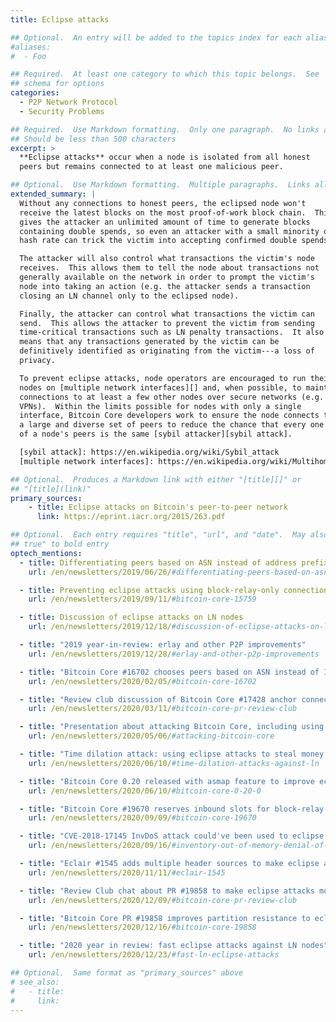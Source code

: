 ```yaml
---
title: Eclipse attacks

## Optional.  An entry will be added to the topics index for each alias
#aliases:
#  - Foo

## Required.  At least one category to which this topic belongs.  See
## schema for options
categories:
  - P2P Network Protocol
  - Security Problems

## Required.  Use Markdown formatting.  Only one paragraph.  No links allowed.
## Should be less than 500 characters
excerpt: >
  **Eclipse attacks** occur when a node is isolated from all honest
  peers but remains connected to at least one malicious peer.

## Optional.  Use Markdown formatting.  Multiple paragraphs.  Links allowed.
extended_summary: |
  Without any connections to honest peers, the eclipsed node won't
  receive the latest blocks on the most proof-of-work block chain.  This
  gives the attacker an unlimited amount of time to generate blocks
  containing double spends, so even an attacker with a small minority of
  hash rate can trick the victim into accepting confirmed double spends.

  The attacker will also control what transactions the victim's node
  receives.  This allows them to tell the node about transactions not
  generally available on the network in order to prompt the victim's
  node into taking an action (e.g. the attacker sends a transaction
  closing an LN channel only to the eclipsed node).

  Finally, the attacker can control what transactions the victim can
  send.  This allows the attacker to prevent the victim from sending
  time-critical transactions such as LN penalty transactions.  It also
  means that any transactions generated by the victim can be
  definitively identified as originating from the victim---a loss of
  privacy.

  To prevent eclipse attacks, node operators are encouraged to run their
  nodes on [multiple network interfaces][] and, when possible, to maintain
  connections to at least a few other nodes over secure networks (e.g.
  VPNs).  Within the limits possible for nodes with only a single
  interface, Bitcoin Core developers work to ensure the node connects to
  a large and diverse set of peers to reduce the chance that every one
  of a node's peers is the same [sybil attacker][sybil attack].

  [sybil attack]: https://en.wikipedia.org/wiki/Sybil_attack
  [multiple network interfaces]: https://en.wikipedia.org/wiki/Multihoming

## Optional.  Produces a Markdown link with either "[title][]" or
## "[title](link)"
primary_sources:
    - title: Eclipse attacks on Bitcoin's peer-to-peer network
      link: https://eprint.iacr.org/2015/263.pdf

## Optional.  Each entry requires "title", "url", and "date".  May also use "feature:
## true" to bold entry
optech_mentions:
  - title: Differentiating peers based on ASN instead of address prefix
    url: /en/newsletters/2019/06/26/#differentiating-peers-based-on-asn-instead-of-address-prefix

  - title: Preventing eclipse attacks using block-relay-only connections
    url: /en/newsletters/2019/09/11/#bitcoin-core-15759

  - title: Discussion of eclipse attacks on LN nodes
    url: /en/newsletters/2019/12/18/#discussion-of-eclipse-attacks-on-ln-nodes

  - title: "2019 year-in-review: erlay and other P2P improvements"
    url: /en/newsletters/2019/12/28/#erlay-and-other-p2p-improvements

  - title: "Bitcoin Core #16702 chooses peers based on ASN instead of IP address"
    url: /en/newsletters/2020/02/05/#bitcoin-core-16702

  - title: "Review club discussion of Bitcoin Core #17428 anchor connections"
    url: /en/newsletters/2020/03/11/#bitcoin-core-pr-review-club

  - title: "Presentation about attacking Bitcoin Core, including using eclipse attacks"
    url: /en/newsletters/2020/05/06/#attacking-bitcoin-core

  - title: "Time dilation attack: using eclipse attacks to steal money from LN nodes"
    url: /en/newsletters/2020/06/10/#time-dilation-attacks-against-ln

  - title: "Bitcoin Core 0.20 released with asmap feature to improve eclipse resistance"
    url: /en/newsletters/2020/06/10/#bitcoin-core-0-20-0

  - title: "Bitcoin Core #19670 reserves inbound slots for block-relay-only peers"
    url: /en/newsletters/2020/09/09/#bitcoin-core-19670

  - title: "CVE-2018-17145 InvDoS attack could've been used to eclipse nodes"
    url: /en/newsletters/2020/09/16/#inventory-out-of-memory-denial-of-service-attack-invdos

  - title: "Eclair #1545 adds multiple header sources to make eclipse attacks harder"
    url: /en/newsletters/2020/11/11/#eclair-1545

  - title: "Review Club chat about PR #19858 to make eclipse attacks more difficult"
    url: /en/newsletters/2020/12/09/#bitcoin-core-pr-review-club

  - title: "Bitcoin Core PR #19858 improves partition resistance to eclipse attacks"
    url: /en/newsletters/2020/12/16/#bitcoin-core-19858

  - title: "2020 year in review: fast eclipse attacks against LN nodes"
    url: /en/newsletters/2020/12/23/#fast-ln-eclipse-attacks

## Optional.  Same format as "primary_sources" above
# see_also:
#   - title:
#     link:
---
```

